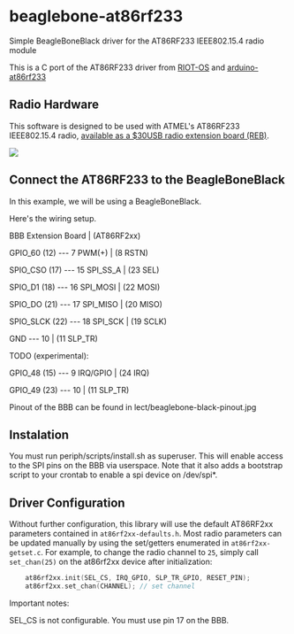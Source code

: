 # beaglebone-at86rf233
Simple BeagleBoneBlack driver for the AT86RF233 IEEE802.15.4 radio module

This is a C port of the AT86RF233 driver from [RIOT-OS](https://github.com/RIOT-OS/RIOT) and [arduino-at86rf233](https://github.com/msolters/arduino-at86rf233/blob/master/arduino-at86rf233.ino)

## Radio Hardware
This software is designed to be used with ATMEL's AT86RF233 IEEE802.15.4 radio, [available as a $30USB radio extension board (REB)](http://www.mouser.com/ProductDetail/Atmel/ATREB233-XPRO/?qs=HVbQlW5zcXX%2FEgqNxRIBfA%3D%3D).

![](http://media.digikey.com/Photos/Atmel%20Photos/ATREB233-XPRO.JPG)

## Connect the AT86RF233 to the BeagleBoneBlack
In this example, we will be using a BeagleBoneBlack. 


Here's the wiring setup.

BBB            Extension Board  | (AT86RF2xx)

GPIO\_60 (12)   --- 7 PWM(+)    | (8 RSTN) 

SPIO\_CSO (17)  --- 15 SPI_SS_A | (23 SEL)

SPIO\_D1 (18)   --- 16 SPI_MOSI | (22 MOSI)

SPIO\_DO (21)   --- 17 SPI_MISO | (20 MISO)

SPIO\_SLCK (22) --- 18 SPI_SCK  | (19 SCLK)

GND             --- 10          | (11 SLP_TR)

TODO (experimental):

GPIO\_48 (15)   --- 9 IRQ/GPIO  | (24 IRQ)

GPIO\_49 (23)   --- 10          | (11 SLP_TR)

Pinout of the BBB can be found in lect/beaglebone-black-pinout.jpg

## Instalation

You must run periph/scripts/install.sh as superuser. This will enable access to the SPI pins on the BBB via userspace. Note that it also adds a bootstrap script to your crontab to enable a spi device on /dev/spi*.

## Driver Configuration

Without further configuration, this library will use the default AT86RF2xx parameters contained in `at86rf2xx-defaults.h`.  Most radio parameters can be updated manually by using the set/getters enumerated in `at86rf2xx-getset.c`.  For example, to change the radio channel to `25`, simply call `set_chan(25)` on the at86rf2xx device after initialization:

```cpp
	at86rf2xx.init(SEL_CS, IRQ_GPIO, SLP_TR_GPIO, RESET_PIN);
	at86rf2xx.set_chan(CHANNEL); // set channel
```

Important notes:

SEL_CS is not configurable. You must use pin 17 on the BBB.
